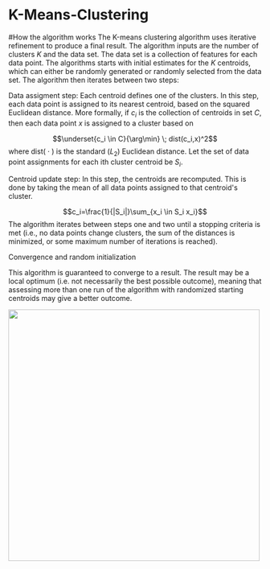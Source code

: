 # K-Means-Clustering
#How the algorithm works
The Κ-means clustering algorithm uses iterative refinement to produce a final result. The algorithm inputs are the number of clusters $Κ$ and the data set. The data set is a collection of features for each data point. The algorithms starts with initial estimates for the $Κ$ centroids, which can either be randomly generated or randomly selected from the data set. The algorithm then iterates between two steps:

Data assigment step: Each centroid defines one of the clusters. In this step, each data point is assigned to its nearest centroid, based on the squared Euclidean distance. More formally, if $c_i$ is the collection of centroids in set $C$, then each data point $x$ is assigned to a cluster based on

$$\underset{c_i \in C}{\arg\min} \; dist(c_i,x)^2$$
where dist( · ) is the standard ($L_2$) Euclidean distance. Let the set of data point assignments for each ith cluster centroid be $S_i$.

Centroid update step: In this step, the centroids are recomputed. This is done by taking the mean of all data points assigned to that centroid's cluster.

$$c_i=\frac{1}{|S_i|}\sum_{x_i \in S_i x_i}$$
The algorithm iterates between steps one and two until a stopping criteria is met (i.e., no data points change clusters, the sum of the distances is minimized, or some maximum number of iterations is reached).

Convergence and random initialization

This algorithm is guaranteed to converge to a result. The result may be a local optimum (i.e. not necessarily the best possible outcome), meaning that assessing more than one run of the algorithm with randomized starting centroids may give a better outcome.

<img src=https://upload.wikimedia.org/wikipedia/commons/e/ea/K-means_convergence.gif style="width: 500px;"/>
